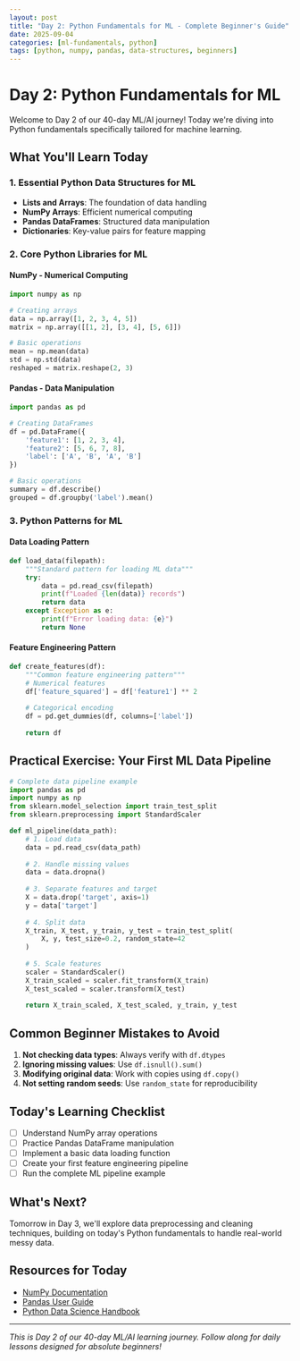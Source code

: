 ```yaml
---
layout: post
title: "Day 2: Python Fundamentals for ML - Complete Beginner's Guide"
date: 2025-09-04
categories: [ml-fundamentals, python]
tags: [python, numpy, pandas, data-structures, beginners]
---
```


# Day 2: Python Fundamentals for ML

Welcome to Day 2 of our 40-day ML/AI journey! Today we're diving into Python fundamentals specifically tailored for machine learning.

## What You'll Learn Today

### 1. Essential Python Data Structures for ML
- **Lists and Arrays**: The foundation of data handling
- **NumPy Arrays**: Efficient numerical computing
- **Pandas DataFrames**: Structured data manipulation
- **Dictionaries**: Key-value pairs for feature mapping

### 2. Core Python Libraries for ML

#### NumPy - Numerical Computing
```python
import numpy as np

# Creating arrays
data = np.array([1, 2, 3, 4, 5])
matrix = np.array([[1, 2], [3, 4], [5, 6]])

# Basic operations
mean = np.mean(data)
std = np.std(data)
reshaped = matrix.reshape(2, 3)
```

#### Pandas - Data Manipulation
```python
import pandas as pd

# Creating DataFrames
df = pd.DataFrame({
    'feature1': [1, 2, 3, 4],
    'feature2': [5, 6, 7, 8],
    'label': ['A', 'B', 'A', 'B']
})

# Basic operations
summary = df.describe()
grouped = df.groupby('label').mean()
```

### 3. Python Patterns for ML

#### Data Loading Pattern
```python
def load_data(filepath):
    """Standard pattern for loading ML data"""
    try:
        data = pd.read_csv(filepath)
        print(f"Loaded {len(data)} records")
        return data
    except Exception as e:
        print(f"Error loading data: {e}")
        return None
```

#### Feature Engineering Pattern
```python
def create_features(df):
    """Common feature engineering pattern"""
    # Numerical features
    df['feature_squared'] = df['feature1'] ** 2
    
    # Categorical encoding
    df = pd.get_dummies(df, columns=['label'])
    
    return df
```

## Practical Exercise: Your First ML Data Pipeline

```python
# Complete data pipeline example
import pandas as pd
import numpy as np
from sklearn.model_selection import train_test_split
from sklearn.preprocessing import StandardScaler

def ml_pipeline(data_path):
    # 1. Load data
    data = pd.read_csv(data_path)
    
    # 2. Handle missing values
    data = data.dropna()
    
    # 3. Separate features and target
    X = data.drop('target', axis=1)
    y = data['target']
    
    # 4. Split data
    X_train, X_test, y_train, y_test = train_test_split(
        X, y, test_size=0.2, random_state=42
    )
    
    # 5. Scale features
    scaler = StandardScaler()
    X_train_scaled = scaler.fit_transform(X_train)
    X_test_scaled = scaler.transform(X_test)
    
    return X_train_scaled, X_test_scaled, y_train, y_test
```

## Common Beginner Mistakes to Avoid

1. **Not checking data types**: Always verify with `df.dtypes`
2. **Ignoring missing values**: Use `df.isnull().sum()`
3. **Modifying original data**: Work with copies using `df.copy()`
4. **Not setting random seeds**: Use `random_state` for reproducibility

## Today's Learning Checklist

- [ ] Understand NumPy array operations
- [ ] Practice Pandas DataFrame manipulation
- [ ] Implement a basic data loading function
- [ ] Create your first feature engineering pipeline
- [ ] Run the complete ML pipeline example

## What's Next?

Tomorrow in Day 3, we'll explore data preprocessing and cleaning techniques, building on today's Python fundamentals to handle real-world messy data.

## Resources for Today
- [NumPy Documentation](https://numpy.org/doc/)
- [Pandas User Guide](https://pandas.pydata.org/docs/user_guide/)
- [Python Data Science Handbook](https://jakevdp.github.io/PythonDataScienceHandbook/)

---

*This is Day 2 of our 40-day ML/AI learning journey. Follow along for daily lessons designed for absolute beginners!*

